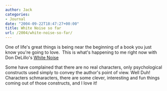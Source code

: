 ```yaml
---
author: Jack
categories:
- Journal
date: "2004-09-22T18:47:27+00:00"
title: White Noise so far
url: /2004/white-noise-so-far/
---
```


One of life's great things is being near the beginning of a book you just know you're going to love.&nbsp; This is what's happening to me right now with Don DeLillo's [White Noise][1]

Some have complained that there are no real characters, only psychological constructs used simply to convey the author's point of view. Well Duh! Characters schmaracters, there are some clever, interesting and fun things coming out of those constructs, and I love it!

 [1]: http://www.amazon.com/exec/obidos/tg/detail/-/0140077022/